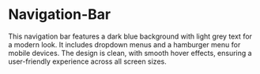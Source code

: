 # Navigation-Bar
This navigation bar features a dark blue background with light grey text for a modern look. It includes dropdown menus and a hamburger menu for mobile devices. The design is clean, with smooth hover effects, ensuring a user-friendly experience across all screen sizes.
